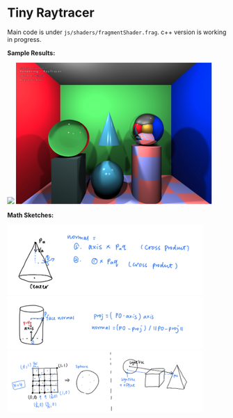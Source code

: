 # Tiny Raytracer

Main code is under `js/shaders/fragmentShader.frag`. c++ version is working in progress.


**Sample Results:**

<img src="./js/results/animated2.gif" width="450" />
<img src="./js/results/softshadow25.jpg" width="450" />

**Math Sketches:**

<img src="./js/results/cone.jpg" width="450" />
<img src="./js/results/cylinder.jpg" width="450" />
<img src="./js/results/softshadow-1.jpeg" width="450" />

